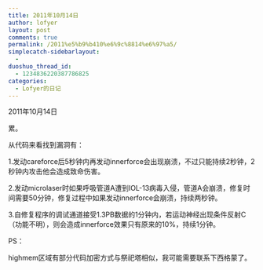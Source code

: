 ```yaml
---
title: 2011年10月14日
author: lofyer
layout: post
comments: true
permalink: /2011%e5%b9%b410%e6%9c%8814%e6%97%a5/
simplecatch-sidebarlayout:
  - 
duoshuo_thread_id:
  - 1234836220387786825
categories:
  - Lofyer的日记
---
```

2011年10月14日

累。

从代码来看找到漏洞有：

1.发动careforce后5秒钟内再发动innerforce会出现崩溃，不过只能持续2秒钟，2秒钟内攻击他会造成致命伤害。

2.发动microlaser时如果呼吸管道A遭到IOL-13病毒入侵，管道A会崩溃，修复时间需要50分钟，修复过程中如果发动innerforce会崩溃，持续两秒钟。

3.自修复程序的调试通道接受1.3PB数据的1分钟内，若运动神经出现条件反射C（功能不明），则会造成innerforce效果只有原来的10%，持续1分钟。

PS：

highmem区域有部分代码加密方式与祭祀塔相似，我可能需要联系下西格蒙了。